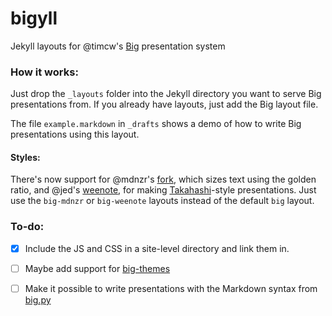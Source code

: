 # bigyll

Jekyll layouts for @timcw's [Big](https://github.com/tmcw/big) presentation system

### How it works:
Just drop the `_layouts` folder into the Jekyll directory you want to serve Big presentations from. If you already have layouts, just add the Big layout file.

The file `example.markdown` in `_drafts` shows a demo of how to write Big presentations using this layout.

#### Styles:
There's now support for @mdnzr's [fork](https://github.com/mdznr/big), which sizes text using the golden ratio, and @jed's [weenote](https://github.com/jed/weenote), for making [Takahashi](http://en.wikipedia.org/wiki/Takahashi_method)-style presentations. Just use the `big-mdnzr` or `big-weenote` layouts instead of the default `big` layout.

### To-do:

 -[x] Include the JS and CSS in a site-level directory and link them in.
 -[ ] Maybe add support for [big-themes](https://github.com/tmcw/big-themes)
 -[ ] Make it possible to write presentations with the Markdown syntax from [big.py](https://github.com/harperreed/bigpy)

